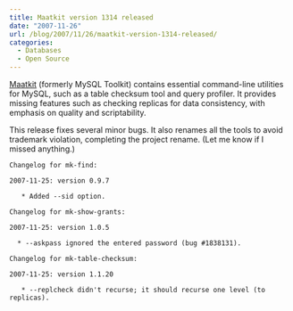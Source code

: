 ```yaml
---
title: Maatkit version 1314 released
date: "2007-11-26"
url: /blog/2007/11/26/maatkit-version-1314-released/
categories:
  - Databases
  - Open Source
---
```


[Maatkit](http://code.google.com/p/maatkit/) (formerly MySQL Toolkit) contains essential command-line utilities for MySQL, such as a table checksum tool and query profiler. It provides missing features such as checking replicas for data consistency, with emphasis on quality and scriptability.

This release fixes several minor bugs. It also renames all the tools to avoid trademark violation, completing the project rename. (Let me know if I missed anything.)

```
Changelog for mk-find:

2007-11-25: version 0.9.7

   * Added --sid option.

Changelog for mk-show-grants:

2007-11-25: version 1.0.5

  * --askpass ignored the entered password (bug #1838131).

Changelog for mk-table-checksum:

2007-11-25: version 1.1.20

   * --replcheck didn't recurse; it should recurse one level (to replicas).
```


